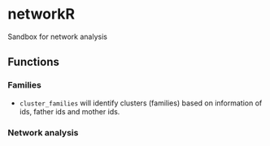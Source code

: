 # networkR

Sandbox for network analysis



## Functions


### Families

*  `cluster_families` will identify clusters (families) based on information of ids, father ids and mother ids.


### Network analysis



